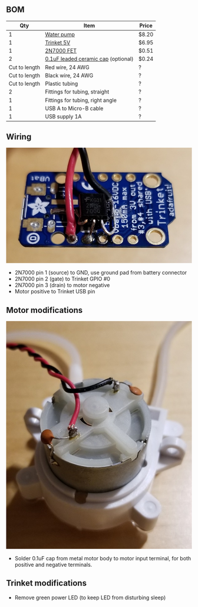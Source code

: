 ## BOM
| Qty | Item | Price |
| --- | ---- | ----- |
| 1 | [Water pump](https://www.aliexpress.com/item/6V-DC-Dosing-pump-Peristaltic-Dosing-Head-For-Aquarium-Lab-Analytical-Water-with-Water-Pipe-Peristaltic/32810184952.html) | $8.20 |
| 1 | [Trinket 5V](https://www.adafruit.com/product/1501) | $6.95 |
| 1 | [2N7000 FET](https://www.digikey.com/product-detail/en/on-semiconductor/2N7000-D26Z/2N7000-D26ZCT-ND/2094402) | $0.51 |
| 2 | [0.1uF leaded ceramic cap](https://www.digikey.com/product-detail/en/vishay-bc-components/A104K15X7RF5TAA/1109PHCT-ND/145913) (optional) | $0.24 |
| Cut to length | Red wire, 24 AWG | ? |
| Cut to length | Black wire, 24 AWG | ? |
| Cut to length | Plastic tubing | ? |
| 2 | Fittings for tubing, straight | ? |
| 1 | Fittings for tubing, right angle | ? |
| 1 | USB A to Micro-B cable | ? |
| 1 | USB supply 1A | ? |

## Wiring
![Trinket Wiring](trinket-wiring.jpg)
- 2N7000 pin 1 (source) to GND, use ground pad from battery connector
- 2N7000 pin 2 (gate) to Trinket GPIO #0
- 2N7000 pin 3 (drain) to motor negative
- Motor positive to Trinket USB pin

## Motor modifications
![Motor mod](motor.jpg)
- Solder 0.1uF cap from metal motor body to motor input terminal, for both positive and negative terminals.

## Trinket modifications
- Remove green power LED (to keep LED from disturbing sleep)
